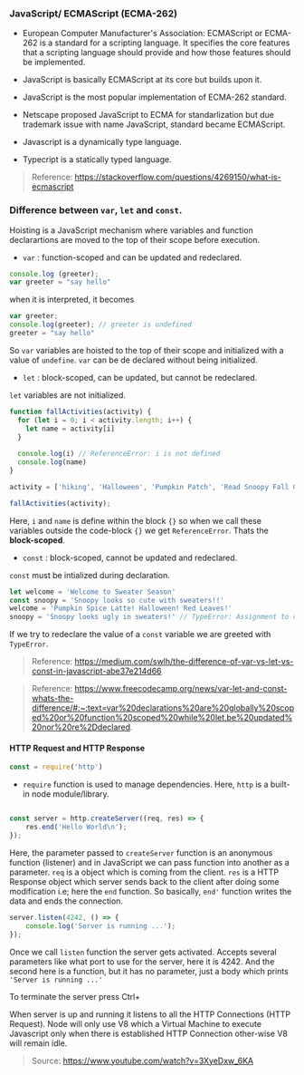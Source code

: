 ### JavaScript/ ECMAScript (ECMA-262)

- European Computer Manufacturer's Association: ECMAScript or ECMA-262 is a standard for a scripting language. It specifies the core features that a scripting language should provide and how those features should be implemented.
- JavaScript is basically ECMAScript at its core but builds upon it.
- JavaScript is the most popular implementation of ECMA-262 standard.
- Netscape proposed JavaScript to ECMA for standarlization but due trademark issue with name JavaScript, standard became ECMAScript.

- Javascript is a dynamically type language.
- Typecript is a statically typed language.

> Reference: https://stackoverflow.com/questions/4269150/what-is-ecmascript

### Difference between `var`, `let` and `const`.

Hoisting is a JavaScript mechanism where variables and function declarartions are moved to the top of their scope before execution.

- `var` : function-scoped and can be updated and redeclared.

```javascript
console.log (greeter);
var greeter = "say hello"
```

when it is interpreted, it becomes

```javascript
var greeter;
console.log(greeter); // greeter is undefined
greeter = "say hello"
```

So `var` variables are hoisted to the top of their scope and initialized with a value of `undefine`. `var` can be de declared without being initialized.


- `let` : block-scoped, can be updated, but cannot be redeclared.

`let` variables are not initialized.

```javascript
function fallActivities(activity) {
  for (let i = 0; i < activity.length; i++) {
    let name = activity[i]
  }  
  
  console.log(i) // ReferenceError: i is not defined
  console.log(name) 
}

activity = ['hiking', 'Halloween', 'Pumpkin Patch', 'Read Snoopy Fall Comics', 'Jack O Lantern'];

fallActivities(activity);
```

Here, `i` and `name` is define within the block `{}` so when we call these variables outside the  code-block `{}` we get `ReferenceError`. Thats the **block-scoped**.


- `const` : block-scoped, cannot be updated and redeclared.

`const` must be intialized during declaration.

```javascript
let welcome = 'Welcome to Sweater Season'
const snoopy = 'Snoopy looks so cute with sweaters!!'
welcome = 'Pumpkin Spice Latte! Halloween! Red Leaves!'
snoopy = 'Snoopy looks ugly in sweaters!' // TypeError: Assignment to constant variable.
```

If we try to redeclare the value of a `const` variable we are greeted with `TypeError`.

> Reference: https://medium.com/swlh/the-difference-of-var-vs-let-vs-const-in-javascript-abe37e214d66

> Reference: https://www.freecodecamp.org/news/var-let-and-const-whats-the-difference/#:~:text=var%20declarations%20are%20globally%20scoped%20or%20function%20scoped%20while%20let,be%20updated%20nor%20re%2Ddeclared.




#### HTTP Request and HTTP Response

```javascript
const = require('http')
```

- `require` function is used to manage dependencies.
Here, `http` is a built-in node module/library.

```javascript

const server = http.createServer((req, res) => {
    res.end('Hello World\n');
});
```
Here, the parameter passed to `createServer` function is an anonymous function (listener) and in JavaScript we can pass function into another as a parameter. `req` is a object which is coming from the client. `res` is a HTTP Response object which server sends back to the client after doing some modification i.e; here the `end` function. So basically, `end'` function writes the data and ends the connection.

```javascript
server.listen(4242, () => {
    console.log('Server is running ...');
}); 
```

Once we call `listen` function the server gets activated. Accepts several parameters like what port to use for the server, here it is 4242. And the second here is a function, but it has no parameter, just a body which prints `'Server is running ...'`

To terminate the server press Ctrl+

When server is up and running it listens to all the HTTP Connections (HTTP Request). Node will only use V8 which a Virtual Machine to execute Javascript only when there is established HTTP Connection other-wise V8 will remain idle.

> Source: https://www.youtube.com/watch?v=3XyeDxw_6KA